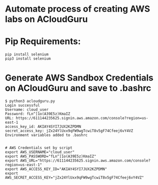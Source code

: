 # Automate process of creating AWS labs on ACloudGuru

# Pip Requirements: 
```
pip install selenium
pip3 install selenium

```

# Generate AWS Sandbox Credentials on ACloudGuru and save to .bashrc
```
$ python3 acloudguru.py 
Login successful
Username: cloud_user
Password: fLn^]1o(A39E5z)KmaIZ
URL: https://611144235625.signin.aws.amazon.com/console?region=us-east-1
access_key_id: AKIAY4SYI7JUX2KZPDMN
secret_access_key: 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
Environment variables added to .bashrc


# AWS Credentials set by script
export AWS_USERNAME="cloud_user"
export AWS_PASSWORD="fLn^]1o(A39E5z)KmaIZ"
export AWS_URL="https://611144235625.signin.aws.amazon.com/console?region=us-east-1"
export AWS_ACCESS_KEY_ID="AKIAY4SYI7JUX2KZPDMN"
export AWS_SECRET_ACCESS_KEY="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"

```